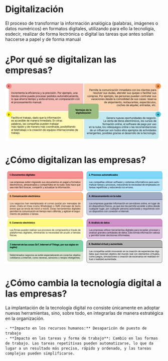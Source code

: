 # Digitalización
El proceso de transformar la información analógica (palabras, imágenes o datos numéricos) en formatos digitales, utilizando para ello la tecnoligía, esdecir, realizar de forma lectrónica o digital las tareas que antes solían haccerse a papel y de forma manual

# ¿Por qué se digitalizan las empresas?
![¿Por qué?](img/ventajasDigitalizacion.png)

# ¿Cómo digitalizan las empresas?
![Tipos digitalización](img/comoDigitaizar.png)

# ¿Cómo cambia la tecnología digital a las empresas?

La implantación de la tecnología digital no consiste únicamente en adoptar nuevas herramientas, sino, sobre todo, en integrarlas de manera estratégica en la organización. 

    - **Impacto en los recursos humanos:** Desaparicón de puesto de trabajo
    - **Impacto en las tareas y forma de trabajo**: Cambio en las formas de trabajo. Las tareas repetitivas pueden automatizarse, lo que da lugar a un resultado más preciso, rápido y ordenado, y las tareas complejas pueden simplificarse. 
